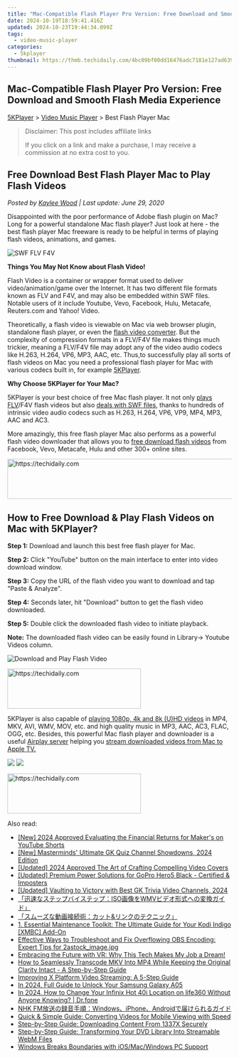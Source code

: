 ```yaml
---
title: "Mac-Compatible Flash Player Pro Version: Free Download and Smooth Flash Media Experience"
date: 2024-10-19T18:59:41.416Z
updated: 2024-10-23T19:44:34.099Z
tags:
  - video-music-player
categories:
  - 5kplayer
thumbnail: https://thmb.techidaily.com/4bc09bf00dd16476adc7181e127ad6390edb7499dd05b4708d5bc6f8d46016ec.png
---
```


## Mac-Compatible Flash Player Pro Version: Free Download and Smooth Flash Media Experience

[5KPlayer](https://tools.techidaily.com/5kplayer/products/) \> [Video Music Player](https://tools.techidaily.com/5kplayer/video-music-player/) \> Best Flash Player Mac

>  Disclaimer: This post includes affiliate links
>
>  If you click on a link and make a purchase, I may receive a commission at no extra cost to you.
>

## Free Download Best Flash Player Mac to Play Flash Videos

 _Posted by [Kaylee Wood](https://www.quora.com/profile/Amanda-Hu-21) | Last update: June 29, 2020_

Disappointed with the poor performance of Adobe flash plugin on Mac? Long for a powerful standalone Mac flash player? Just look at here - the best flash player Mac freeware is ready to be helpful in terms of playing flash videos, animations, and games.

![SWF FLV F4V](https://www.5kplayer.com/video-music-player/img/flv-f4v-swf-mp-0108.jpg) 

**Things You May Not Know about Flash Video!**

Flash Video is a container or wrapper format used to deliver video/animation/game over the Internet. It has two different file formats known as FLV and F4V, and may also be embedded within SWF files. Notable users of it include Youtube, Vevo, Facebook, Hulu, Metacafe, Reuters.com and Yahoo! Video. 

Theoretically, a flash video is viewable on Mac via web browser plugin, standalone flash player, or even the [flash video converter](https://tools.techidaily.com/5kplayer/products/). But the complexity of compression formats in a FLV/F4V file makes things much trickier, meaning a FLV/F4V file may adopt any of the video audio codecs like H.263, H.264, VP6, MP3, AAC, etc. Thus,to successfully play all sorts of flash videos on Mac you need a professional flash player for Mac with various codecs built in, for example [5KPlayer](https://tools.techidaily.com/5kplayer/video-music-player/).

**Why Choose 5KPlayer for Your Mac?**

5KPlayer is your best choice of free Mac flash player. It not only [plays FLV](https://tools.techidaily.com/5kplayer/video-music-player/)/F4V flash videos but also [deals with SWF files](https://tools.techidaily.com/5kplayer/video-music-player/), thanks to hundreds of intrinsic video audio codecs such as H.263, H.264, VP6, VP9, MP4, MP3, AAC and AC3\. 

More amazingly, this free flash player Mac also performs as a powerful flash video downloader that allows you to [free download flash videos](https://tools.techidaily.com/5kplayer/youtube-download/) from Facebook, Vevo, Metacafe, Hulu and other 300+ online sites. 

<!-- affiliate ads begin -->
<a href="https://aligracehair.sjv.io/c/5597632/1997680/19272" target="_top" id="1997680">
  <img src="//a.impactradius-go.com/display-ad/19272-1997680" border="0" alt="https://techidaily.com" width="728" height="90"/>
</a>
<img height="0" width="0" src="https://aligracehair.sjv.io/i/5597632/1997680/19272" style="position:absolute;visibility:hidden;" border="0" />
<!-- affiliate ads end -->

## How to Free Download & Play Flash Videos on Mac with 5KPlayer?

**Step 1:**  Download and launch this best free flash player for Mac.

**Step 2:**  Click "YouTube" button on the main interface to enter into video download window.

**Step 3:**  Copy the URL of the flash video you want to download and tap "Paste & Analyze".

**Step 4:**  Seconds later, hit "Download" button to get the flash video downloaded.

**Step 5:**  Double click the downloaded flash video to initiate playback. 

**Note:**  The downloaded flash video can be easily found in Library-> Youtube Videos column.

![Download and Play Flash Video](https://www.5kplayer.com/video-music-player/img/download-play-flash-video-0108.jpg) 

<!-- affiliate ads begin -->
<a href="https://laganoo.pxf.io/c/5597632/1528681/16446" target="_top" id="1528681">
  <img src="//a.impactradius-go.com/display-ad/16446-1528681" border="0" alt="https://techidaily.com" width="300" height="90"/>
</a>
<img height="0" width="0" src="https://laganoo.pxf.io/i/5597632/1528681/16446" style="position:absolute;visibility:hidden;" border="0" />
<!-- affiliate ads end -->

5KPlayer is also capable of [playing 1080p, 4k and 8k (U)HD videos](https://tools.techidaily.com/5kplayer/video-music-player/) in MP4, MKV, AVI, WMV, MOV, etc. and high quality music in MP3, AAC, AC3, FLAC, OGG, etc. Besides, this powerful Mac flash player and downloader is a useful [Airplay server](https://tools.techidaily.com/5kplayer/airplay/) helping you [stream downloaded videos from Mac to Apple TV.](https://tools.techidaily.com/5kplayer/airplay/)

[![](https://www.5kplayer.com/video-music-player/../button/freedownbackmac.png)](https://tools.techidaily.com/5kplayer/products/) [![](https://www.5kplayer.com/video-music-player/../button/freedownwhitewin.png)](https://tools.techidaily.com/5kplayer/products/)

<!-- affiliate ads begin -->
<a href="https://wigfever.sjv.io/c/5597632/2005183/22899" target="_top" id="2005183">
  <img src="//a.impactradius-go.com/display-ad/22899-2005183" border="0" alt="https://techidaily.com" width="300" height="90"/>
</a>
<img height="0" width="0" src="https://wigfever.sjv.io/i/5597632/2005183/22899" style="position:absolute;visibility:hidden;" border="0" />
<!-- affiliate ads end -->

<ins class="adsbygoogle"
     style="display:block"
     data-ad-format="autorelaxed"
     data-ad-client="ca-pub-7571918770474297"
     data-ad-slot="1223367746"></ins>

<ins class="adsbygoogle"
     style="display:block"
     data-ad-client="ca-pub-7571918770474297"
     data-ad-slot="8358498916"
     data-ad-format="auto"
     data-full-width-responsive="true"></ins>

<span class="atpl-alsoreadstyle">Also read:</span>
<div><ul>
<li><a href="https://youtube-blog.techidaily.com/024-approved-evaluating-the-financial-returns-for-makers-on-youtube-shorts/"><u>[New] 2024 Approved Evaluating the Financial Returns for Maker's on YouTube Shorts</u></a></li>
<li><a href="https://extra-skills.techidaily.com/new-masterminds-ultimate-gk-quiz-channel-showdowns-2024-edition/"><u>[New] Masterminds' Ultimate GK Quiz Channel Showdowns, 2024 Edition</u></a></li>
<li><a href="https://youtube-lab.techidaily.com/ed-2024-approved-the-art-of-crafting-compelling-video-covers/"><u>[Updated] 2024 Approved The Art of Crafting Compelling Video Covers</u></a></li>
<li><a href="https://extra-approaches.techidaily.com/updated-premium-power-solutions-for-gopro-hero5-black-certified-and-imposters/"><u>[Updated] Premium Power Solutions for GoPro Hero5 Black - Certified & Imposters</u></a></li>
<li><a href="https://some-guidance.techidaily.com/updated-vaulting-to-victory-with-best-gk-trivia-video-channels-2024/"><u>[Updated] Vaulting to Victory with Best GK Trivia Video Channels, 2024</u></a></li>
<li><a href="https://video-ai-editor.techidaily.com/isowmv/"><u>「迅速なステップバイステップ：ISO画像をWMVビデオ形式への変換ガイド」</u></a></li>
<li><a href="https://video-ai-editor.techidaily.com/1726027215274-and/"><u>「スムーズな動画接続術：カット&リンクのテクニック」</u></a></li>
<li><a href="https://video-ai-editor.techidaily.com/1-essential-maintenance-toolkit-the-ultimate-guide-for-your-kodi-indigo-xmbc-add-on/"><u>1. Essential Maintenance Toolkit: The Ultimate Guide for Your Kodi Indigo [XMBC] Add-On</u></a></li>
<li><a href="https://video-ai-editor.techidaily.com/effective-ways-to-troubleshoot-and-fix-overflowing-obs-encoding-expert-tips-for-2astockimagejpg/"><u>Effective Ways to Troubleshoot and Fix Overflowing OBS Encoding: Expert Tips for 2astock_image.jpg</u></a></li>
<li><a href="https://some-knowledge.techidaily.com/embracing-the-future-with-vr-why-this-tech-makes-my-job-a-dream/"><u>Embracing the Future with VR: Why This Tech Makes My Job a Dream!</u></a></li>
<li><a href="https://video-ai-editor.techidaily.com/how-to-seamlessly-transcode-mkv-into-mp4-while-keeping-the-original-clarity-intact-a-step-by-step-guide/"><u>How to Seamlessly Transcode MKV Into MP4 While Keeping the Original Clarity Intact - A Step-by-Step Guide</u></a></li>
<li><a href="https://video-ai-editor.techidaily.com/improving-x-platform-video-streaming-a-5-step-guide/"><u>Improving X Platform Video Streaming: A 5-Step Guide</u></a></li>
<li><a href="https://android-unlock.techidaily.com/in-2024-full-guide-to-unlock-your-samsung-galaxy-a05-by-drfone-android/"><u>In 2024, Full Guide to Unlock Your Samsung Galaxy A05</u></a></li>
<li><a href="https://location-social.techidaily.com/in-2024-how-to-change-your-infinix-hot-40i-location-on-life360-without-anyone-knowing-drfone-by-drfone-virtual-android/"><u>In 2024, How to Change Your Infinix Hot 40i Location on life360 Without Anyone Knowing? | Dr.fone</u></a></li>
<li><a href="https://video-ai-editor.techidaily.com/nhk-fmwindowsiphoneandroid/"><u>NHK FM放送の録音手順：Windows、iPhone、Androidで届けられるガイド</u></a></li>
<li><a href="https://video-ai-editor.techidaily.com/quick-and-simple-guide-converting-videos-for-mobile-viewing-with-speed/"><u>Quick & Simple Guide: Converting Videos for Mobile Viewing with Speed</u></a></li>
<li><a href="https://video-ai-editor.techidaily.com/step-by-step-guide-downloading-content-from-1337x-securely/"><u>Step-by-Step Guide: Downloading Content From 1337X Securely</u></a></li>
<li><a href="https://blog-min.techidaily.com/step-by-step-guide-transforming-your-dvd-library-into-streamable-webm-files/"><u>Step-by-Step Guide: Transforming Your DVD Library Into Streamable WebM Files</u></a></li>
<li><a href="https://windows11.techidaily.com/windows-breaks-boundaries-with-iosmacwindows-pc-support/"><u>Windows Breaks Boundaries with iOS/Mac/Windows PC Support</u></a></li>
</ul></div>

